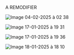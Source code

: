A REMODIFIER


![Image 04-02-2025 à 02 38](https://github.com/user-attachments/assets/3a538ad2-0140-4a2c-bae3-7ca0c5684f9c)


![Image 17-01-2025 à 19 31](https://github.com/user-attachments/assets/a756f757-7ef5-4aa1-9d42-3a19cad9db51)


![Image 17-01-2025 à 19 36](https://github.com/user-attachments/assets/11bffe59-1c72-4df8-a818-818141ebeff2)

![Image 18-01-2025 à 18 10](https://github.com/user-attachments/assets/d6fce7ab-497a-44a1-89f8-a70717871b2f)
